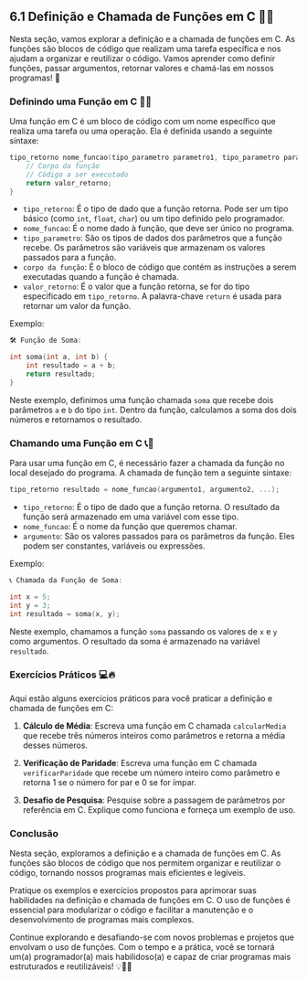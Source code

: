 ## 6.1 Definição e Chamada de Funções em C 📝🔧

Nesta seção, vamos explorar a definição e a chamada de funções em C. As funções são blocos de código que realizam uma tarefa específica e nos ajudam a organizar e reutilizar o código. Vamos aprender como definir funções, passar argumentos, retornar valores e chamá-las em nossos programas! 🚀

### Definindo uma Função em C 📝🔧

Uma função em C é um bloco de código com um nome específico que realiza uma tarefa ou uma operação. Ela é definida usando a seguinte sintaxe:

```c
tipo_retorno nome_funcao(tipo_parametro parametro1, tipo_parametro parametro2, ...) {
    // Corpo da função
    // Código a ser executado
    return valor_retorno;
}
```

- `tipo_retorno`: É o tipo de dado que a função retorna. Pode ser um tipo básico (como `int`, `float`, `char`) ou um tipo definido pelo programador.
- `nome_funcao`: É o nome dado à função, que deve ser único no programa.
- `tipo_parametro`: São os tipos de dados dos parâmetros que a função recebe. Os parâmetros são variáveis que armazenam os valores passados para a função.
- `corpo da função`: É o bloco de código que contém as instruções a serem executadas quando a função é chamada.
- `valor_retorno`: É o valor que a função retorna, se for do tipo especificado em `tipo_retorno`. A palavra-chave `return` é usada para retornar um valor da função.

Exemplo:
```c
🛠️ Função de Soma:

int soma(int a, int b) {
    int resultado = a + b;
    return resultado;
}
```

Neste exemplo, definimos uma função chamada `soma` que recebe dois parâmetros `a` e `b` do tipo `int`. Dentro da função, calculamos a soma dos dois números e retornamos o resultado.

### Chamando uma Função em C 📞🔧

Para usar uma função em C, é necessário fazer a chamada da função no local desejado do programa. A chamada de função tem a seguinte sintaxe:

```c
tipo_retorno resultado = nome_funcao(argumento1, argumento2, ...);
```

- `tipo_retorno`: É o tipo de dado que a função retorna. O resultado da função será armazenado em uma variável com esse tipo.
- `nome_funcao`: É o nome da função que queremos chamar.
- `argumento`: São os valores passados para os parâmetros da função. Eles podem ser constantes, variáveis ou expressões.

Exemplo:
```c
📞 Chamada da Função de Soma:

int x = 5;
int y = 3;
int resultado = soma(x, y);
```

Neste exemplo, chamamos a função `soma` passando os valores de `x` e `y` como argumentos. O resultado da soma é armazenado na variável `resultado`.

### Exercícios Práticos 💻🔥

Aqui estão alguns exercícios práticos para você praticar a definição e chamada de funções em C:

1. **Cálculo de Média**: Escreva uma função em C chamada `calcularMedia` que recebe três números inteiros como parâmetros e retorna a média desses números.

2. **Verificação de Paridade**: Escreva uma função em C chamada `verificarParidade` que recebe um número inteiro como parâmetro e retorna 1 se o número for par e 0 se for ímpar.

3. **Desafio de Pesquisa**: Pesquise sobre a passagem de parâmetros por referência em C. Explique como funciona e forneça um exemplo de uso.

### Conclusão

Nesta seção, exploramos a definição e a chamada de funções em C. As funções são blocos de código que nos permitem organizar e reutilizar o código, tornando nossos programas mais eficientes e legíveis.

Pratique os exemplos e exercícios propostos para aprimorar suas habilidades na definição e chamada de funções em C. O uso de funções é essencial para modularizar o código e facilitar a manutenção e o desenvolvimento de programas mais complexos.

Continue explorando e desafiando-se com novos problemas e projetos que envolvam o uso de funções. Com o tempo e a prática, você se tornará um(a) programador(a) mais habilidoso(a) e capaz de criar programas mais estruturados e reutilizáveis! 💡💪🔧
